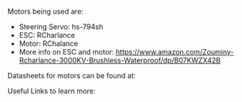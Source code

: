 Motors being used are:
 - Steering Servo: hs-794sh
 - ESC: RCharlance
 - Motor: RChalance
 - More info on ESC and motor: https://www.amazon.com/Zouminy-Rcharlance-3000KV-Brushless-Waterproof/dp/B07KWZX42B

Datasheets for motors can be found at:

Useful Links to learn more:
